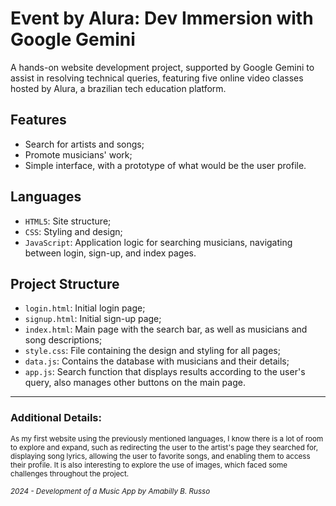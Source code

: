 # Event by Alura: Dev Immersion with Google Gemini
A hands-on website development project, supported by Google Gemini to assist in resolving technical queries, featuring five online video classes hosted by Alura, a brazilian tech education platform.

## Features
- Search for artists and songs;
- Promote musicians' work;
- Simple interface, with a prototype of what would be the user profile.

## Languages
- `HTML5`: Site structure;
- `CSS`: Styling and design;
- `JavaScript`: Application logic for searching musicians, navigating between login, sign-up, and index pages.

## Project Structure
- `login.html`: Initial login page;
- `signup.html`: Initial sign-up page;
- `index.html`: Main page with the search bar, as well as musicians and song descriptions;
- `style.css`: File containing the design and styling for all pages;
- `data.js`: Contains the database with musicians and their details;
- `app.js`: Search function that displays results according to the user's query, also manages other buttons on the main page.

---

### Additional Details:
<small>As my first website using the previously mentioned languages, I know there is a lot of room to explore and expand, such as redirecting the user to the artist's page they searched for, displaying song lyrics, allowing the user to favorite songs, and enabling them to access their profile. It is also interesting to explore the use of images, which faced some challenges throughout the project.

*2024 - Development of a Music App by Amabilly B. Russo*
